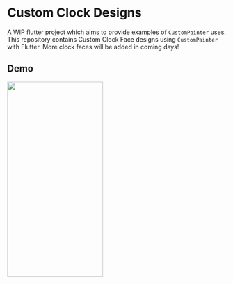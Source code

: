 # Custom Clock Designs

A WIP flutter project which aims to provide examples of `CustomPainter` uses. 
This repository contains Custom Clock Face designs using `CustomPainter` with Flutter. More clock faces will be added in coming days!

## Demo
<img src="https://user-images.githubusercontent.com/27812028/162463133-80d90491-4e3d-42f9-a32b-490777ff22ac.gif" width="220" height="450" />




